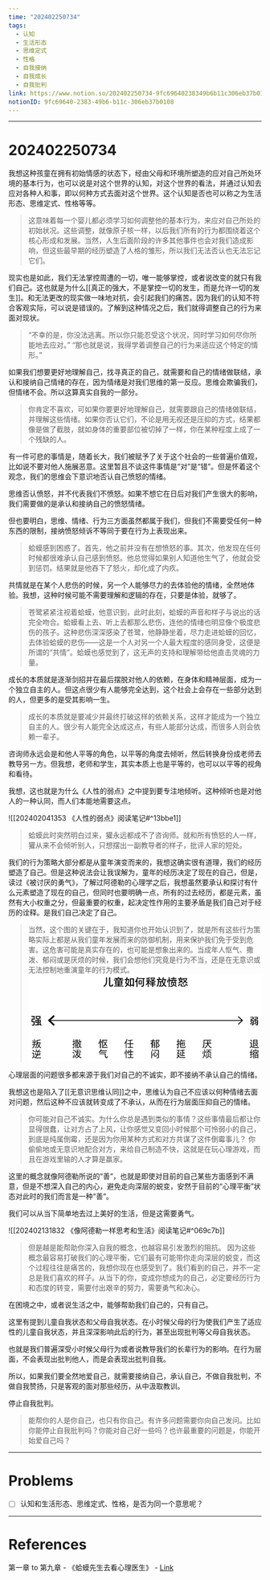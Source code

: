 ```yaml
---
time: "202402250734"
tags:
  - 认知
  - 生活形态
  - 思维定式
  - 性格
  - 自我接纳
  - 自我成长
  - 自我批判
link: https://www.notion.so/202402250734-9fc69640238349b6b11c306eb37b0108
notionID: 9fc69640-2383-49b6-b11c-306eb37b0108
---
```


--- 
# 202402250734

我想这种孩童在拥有初始情感的状态下，经由父母和环境所塑造的应对自己所处环境的基本行为，也可以说是对这个世界的认知，对这个世界的看法，并通过认知去应对各种人和事，即以何种方式去面对这个世界。这个认知是否也可以称之为生活形态、思维定式、性格等等。

> 这意味着每一个婴儿都必须学习如何调整他的基本行为，来应对自己所处的初始状况。这些调整，就像原子核一样，以后我们所有的行为都围绕着这个核心形成和发展。当然，人生后面阶段的许多其他事件也会对我们造成影响，但这些最早期的经历塑造了人格的雏形，所以我们无法否认也无法忘记它们。

现实也是如此，我们无法掌控周遭的一切，唯一能够掌控，或者说改变的就只有我们自己。这也就是为什么[[真正的强大，不是掌控一切的发生，而是允许一切的发生]]。和无法更改的现实做一味地对抗，会引起我们的痛苦。因为我们的认知不符合客观实际，可以说是错误的。了解到这种情况之后，我们就得调整自己的行为来面对现状。

> “不幸的是，你没法逃离。所以你只能忍受这个状况，同时学习如何尽你所能地去应对。”
> “那也就是说，我得学着调整自己的行为来适应这个特定的情形。”

如果我们想要更好地理解自己，找寻真正的自己，就需要和自己的情绪做联结，承认和接纳自己情绪的存在，因为情绪是对我们思维的第一反应。思维会欺骗我们，但情绪不会。所以这算真实自我的一部分。

> 你肯定不喜欢，可如果你要更好地理解自己，就需要跟自己的情绪做联结，并理解这些情绪。如果你否认它们，不论是用无视还是压抑的方式，结果都像是做了截肢，就如身体的重要部位被切掉了一样，你在某种程度上成了一个残缺的人。

有一件可悲的事情是，随着长大，我们被赋予了关于这个社会的一些普遍价值观，比如说不要对他人施展恶意。这里暂且不谈这件事情是“对”是“错”。但是怀着这个观念，我们的思维会下意识地否认自己愤怒的情绪。

思维否认愤怒，并不代表我们不愤怒。如果不想它在日后对我们产生很大的影响，我们需要做的是承认和接纳自己的愤怒情绪。

但也要明白，思维、情绪、行为三方面虽然都属于我们，但我们不需要受任何一种东西的限制，接纳愤怒倾诉不等同于要在行为上表现出来。

> 蛤蟆感到困惑了。首先，他之前并没有在想愤怒的事。其次，他发现在任何时候都很难承认自己感到愤怒。他总觉得如果别人知道他生气了，他就会受到惩罚。结果就是他吞下了怒火，却化成了内疚。

共情就是在某个人悲伤的时候，另一个人能够尽力的去体验他的情绪，全然地体验。我想，这种时候可能不需要理解和逻辑的存在，只要是体验，就够了。

> 苍鹭紧紧注视着蛤蟆，他意识到，此时此刻，蛤蟆的声音和样子与说出的话完全吻合。蛤蟆看上去、听上去都那么悲伤，连他的情绪也明显像个极度悲伤的孩子。这种悲伤深深感染了苍鹭，他静静坐着，尽力走进蛤蟆的回忆，去体验蛤蟆的悲伤——这是一个人对另一个人最大程度的感同身受，这便是所谓的“共情”。蛤蟆也感觉到了，这无声的支持和理解带给他直击灵魂的力量。

成长的本质就是逐渐剑招并在最后摆脱对他人的依赖，在身体和精神层面，成为一个独立自主的人。但这点很少有人能够完全达到，这个社会上会存在一些部分达到的人，但更多的是受其影响一生。

> 成长的本质就是要减少并最终打破这样的依赖关系，这样才能成为一个独立自主的人。很少有人能完全达成这点，有些人能部分达成，而很多人则会依赖一辈子。

咨询师永远会是和他人平等的角色，以平等的角度去倾听，然后转换身份成老师去教导另一方。但我想，老师和学生，其实本质上也是平等的，也可以以平等的视角和看待。

我想，这也就是为什么《人性的弱点》之中提到要专注地倾听。这种倾听也是对他人的一种认同，而人们本能地需要这点。

![[202402041353 《人性的弱点》阅读笔记#^13bbe1]]

> 蛤蟆此时突然明白过来，獾永远都成不了咨询师。就和所有愤怒的人一样，獾从来不会倾听别人，只想摆出一副教导者的样子，批评人家的短处。

我们的行为策略大部分都是从童年演变而来的，我想这确实很有道理，我们的经历塑造了自己。但是这种说法会让我误解为，童年的经历决定了现在的自己，但是，读过《被讨厌的勇气》，了解过阿德勒的心理学之后，我想虽然要承认和探讨有什么元素塑造了现在的自己，但同时也要明确一点，所有的过去经历，都是元素，虽然有大小权重之分，但最重要的权重，起决定性作用的主要矛盾是我们自己对于经历的诠释。是我们自己决定了自己。

> 当然，这个图的关键在于，我知道你也开始认识到了，就是所有这些行为策略实际上都是从我们童年发展而来的防御机制，用来保护我们免于受到危害。这危害可能是真实存在的，也可能是想象出来的。当成年人怄气、撒泼、郁闷或是厌烦的时候，我们会想他们究竟是行为不当，还是在无意识或无法控制地重演童年的行为模式。
> ![image.png](https://raw.githubusercontent.com/TsingtenHsu/image-hosting/PicGo/202402250813422.png)

心理层面的问题很多都来源于我们对自己的不诚实，即不接纳不承认自己的情绪。

我想这也是陷入了[[无意识思维认同]]之中，思维认为自己不应该以何种情绪去面对问题，然后这种不应该就转变成了不承认，从而在行为层面压抑自己的情绪。

> 你可能对自己不诚实。为什么你总是遇到类似的事情？这些事情最后都让你显得很蠢，让对方占了上风，让你感觉又变回小时候那个可怜弱小的自己，到底是纯属倒霉，还是因为你用某种方式和对方共谋了这件倒霉事儿？
> 你偷偷地或无意识地配合对方，来给自己制造不快，这就是在玩心理游戏，而且在游戏里输的人才算是赢家。

这里的概念就像阿德勒所说的“善”，也就是即使对目前的自己某些方面感到不满意，但是不想深入自己的内心，避免走向深层的蜕变，安然于目前的“心理平衡”状态对此时的我们而言是一种“善”。

我们可以从当下简单地去过上美好的生活，但是这需要勇气。

![[202402131832 《像阿德勒一样思考和生活》阅读笔记#^069c7b]]

> 但是越是能帮助你深入自我的概念，也越容易引发激烈的阻抗。
> 因为这些概念最容易打破我们的心理平衡，它们最有可能带你走向深层的蜕变，而这个过程往往是痛苦的，我想你现在也感受到了。我们看到的自己，并不一定总是我们喜欢的样子。从当下的你，变成你想成为的自己，必定要经历行为和态度的转变，需要付出艰辛的努力，需要勇气和决心。

在困境之中，或者说生活之中，能够帮助我们自己的，只有自己。

这里有提到儿童自我状态和父母自我状态。在小时候父母的行为使我们产生了适应性的儿童自我状态，并且深深影响此后的行为，甚至出现批判等父母自我状态。

也就是我们普遍深受小时候父母行为或者说教导我们的长辈行为的影响。在行为层面，不会表现出批判他人，而是会表现出批判自我。

所以，如果我们要全然地爱自己，就需要接纳自己，承认自己，不做自我批判，不做自我赞扬，只是客观的面对那些经历，从中汲取教训。

停止自我批判。

> 能帮你的人是你自己，也只有你自己。有许多问题需要你向自己发问。比如你能停止自我批判吗？你能对自己好一些吗？也许最重要的问题是，你能开始爱自己吗？

---
# Problems

- [ ] 认知和生活形态、思维定式、性格，是否为同一个意思呢？ 

---
# References

第一章 to 第九章 - 《蛤蟆先生去看心理医生》 - [Link](https://weread.qq.com/web/reader/66832530721e777066806c9kc1632f5021fc16a5320f3dc?)
